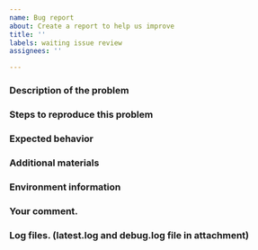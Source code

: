 ```yaml
---
name: Bug report
about: Create a report to help us improve
title: ''
labels: waiting issue review
assignees: ''

---
```


### Description of the problem

### Steps to reproduce this problem

### Expected behavior

### Additional materials

### Environment information

### Your comment.

### Log files. (latest.log and debug.log file in attachment)

